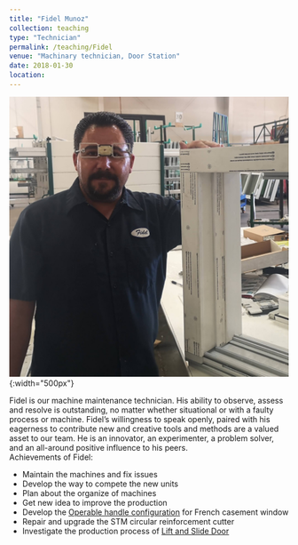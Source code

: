 ```yaml
---
title: "Fidel Munoz"
collection: teaching
type: "Technician"
permalink: /teaching/Fidel
venue: "Machinary technician, Door Station"
date: 2018-01-30
location:
---
```


![fidel](/images/fidel.jpg){:width="500px"}

Fidel is our machine maintenance technician. His ability to observe, assess and resolve is outstanding, no matter whether situational or with a faulty process or machine. Fidel’s willingness to speak openly, paired with his eagerness to contribute new and creative tools and methods are a valued asset to our team. He is an innovator, an experimenter, a problem solver, and an all-around positive influence to his peers.      
Achievements of Fidel:
* Maintain the machines and fix issues
* Develop the way to compete the new units
* Plan about the organize of machines
* Get new idea to improve the production
* Develop the [Operable handle configuration](https://bensenx.github.io/improvements/frenchcasement) for French casement window
* Repair and upgrade the STM circular reinforcement cutter
* Investigate the production process of [Lift and Slide Door](https://bensenx.github.io/improvements/liftandslide)

